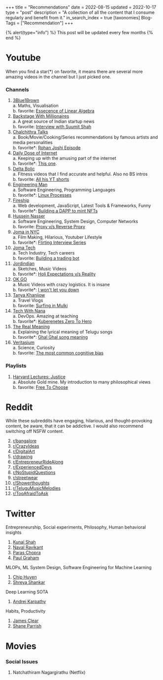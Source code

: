 +++
title = "Recommendations"
date = 2022-08-15
updated = 2022-10-17
type = "post"
description = "A collection of all the content that I consume regularly and benefit from it."
in_search_index = true
[taxonomies]
Blog-Tags = ["Recommendation"]
+++

{% alert(type="info") %}
    This post will be updated every few months
{% end %}

# Youtube

When you find a star(*) on favorite, it means there are several more amazing videos in the channel but I just picked one.

### Channels

1. [3Blue1Brown](https://www.youtube.com/channel/UCYO_jab_esuFRV4b17AJtAw)  
    a. Maths, Visualisation  
    b. favorite: [Essecence of Linear Algebra](https://www.youtube.com/playlist?list=PLZHQObOWTQDPD3MizzM2xVFitgF8hE_ab)
2. [Backstage With Millionaires](https://www.youtube.com/channel/UCnpekFV93kB1O0rVqEKSumg)  
    a. A great source of Indian startup news  
    b. favorite: [Interview with Suumit Shah](https://www.youtube.com/watch?v=MDtQ4VdGZqg)
3. [Chalchithra Talks](https://www.youtube.com/channel/UCcbhpngcGDw-LemvWaEaT0Q)  
    a. Book/Movie/Cooking/Series recommendations by famous artists and media personalities  
    b. favorite*: [Rohan Joshi Episode](https://www.youtube.com/watch?v=JQRtq_B0BGg)  
4. [Daily Dose of Internet](https://www.youtube.com/channel/UCdC0An4ZPNr_YiFiYoVbwaw)  
    a. Keeping up with the amusing part of the internet  
    b. favorite*: [This one](https://www.youtube.com/watch?v=hQonMucrw-c).  
5. [Delta Bolic](https://www.youtube.com/c/DeltaBolic/)  
    a. Fitness videos that I find accurate and helpful. Also no BS intros  
    b. favorite: [All his YT shorts](https://www.youtube.com/c/DeltaBolic/videos)
6. [Engineering Man](https://www.youtube.com/c/EngineerMan)  
    a. Software Engineering, Programming Languages  
    b. favorite*: [Linux Processes](https://www.youtube.com/watch?v=TJzltwv7jJs&list=PLlcnQQJK8SUjfkCph45fz6rC0de60LVZR&index=16)
7. [Fireship](https://www.youtube.com/c/Fireship/)  
    a. Web development, JavaScript, Latest Tools & Frameworks, Funny  
    b. favorite*: [Building a DAPP to mint NFTs](https://www.youtube.com/watch?v=meTpMP0J5E8&list=PL0vfts4VzfNjurgyRawm_e0RevgP7g1Ao)  
8. [Hussein Nasser](https://www.youtube.com/c/HusseinNasser-software-engineering/)  
    a. Software Engineering, System Design, Computer Networks  
    b. favorite: [Proxy v/s Reverse Proxy](https://www.youtube.com/watch?v=SqqrOspasag)  
9. [Joma in NYC](https://www.youtube.com/channel/UCmMGlb7mGXYVthrXYSwlQhw)  
    a. Film Making, Hilarious, Youtuber Lifestyle  
    b. favorite*: [Flirting Interview Series](https://www.youtube.com/watch?v=WTxTBFU7Sdk&list=PLVmiarmAcuP1U1QCNV9FI2P8OjB8X12kr)  
10. [Joma Tech](https://www.youtube.com/channel/UCV0qA-eDDICsRR9rPcnG7tw)  
    a. Tech Industry, Tech careers  
    b. favorite: [Building a trading bot](https://www.youtube.com/watch?v=-UdWguw90g4)  
11. [Jordindian](https://www.youtube.com/channel/UCYLS9TSah19IsB8yyUpiDzg)  
    a. Sketches, Music Videos  
    b. favorite*: [Holi Expectations v/s Reality](https://www.youtube.com/watch?v=LqxDaxBrVZ8)  
12. [OK GO](https://www.youtube.com/user/OkGo)  
    a. Music Videos with crazy logistics. It is insane  
    b. favorite*: [I won't let you down](https://www.youtube.com/watch?v=u1ZB_rGFyeU)  
13. [Tanya Khanijow](https://www.youtube.com/channel/UCGeGhS_akOxBWQcSmje6B-w)  
    a. Travel Vlogs  
    b. favorite: [Surfing in Mulki](https://www.youtube.com/watch?v=JJnPnni_jmE)  
14. [Tech With Nana](https://www.youtube.com/channel/UCdngmbVKX1Tgre699-XLlUA)  
    a. DevOps. Amazing at teaching  
    b. favorite*: [Kuberenetes Zero To Hero](https://www.youtube.com/watch?v=X48VuDVv0do&t=386s)  
15. [The Real Meaning](https://www.youtube.com/channel/UCa5IwvpttTGGh640GxHMPTA)  
    a. Explaining the lyrical meaning of Telugu songs  
    b. favorite*: [Ghal Ghal song meaning](https://www.youtube.com/watch?v=OFNYsGKDlWs)  
16. [Veritasium](https://www.youtube.com/user/1veritasium)  
    a. Science, Curiosity  
    b. favorite: [The most common cognitive bias](https://www.youtube.com/watch?v=vKA4w2O61Xo)  


### Playlists

1. [Harvard Lectures: Justice](https://www.youtube.com/watch?v=kBdfcR-8hEY&list=PL30C13C91CFFEFEA6)  
    a. Absolute Gold mine. My introduction to many philosophical views  
    b. favorite: [Free To Choose](https://www.youtube.com/watch?v=Qw4l1w0rkjs&list=PL30C13C91CFFEFEA6&index=3)  

# Reddit

While these subreddits have engaging, hilarious, and thought-provoking content, be aware, that it can be addictive.
I would also recommend switching off NSFW content.

2. [r/bangalore](https://www.reddit.com/r/bangalore/)
3. [r/CrazyIdeas](https://www.reddit.com/r/CrazyIdeas)
4. [r/DigitalArt](https://www.reddit.com/r/CrazyIdeas)
5. [r/drawing](https://www.reddit.com/r/drawing/)
6. [r/EntrepreneurRideAlong](https://www.reddit.com/r/EntrepreneurRideAlong/)
7. [r/ExperiencedDevs](https://www.reddit.com/r/ExperiencedDevs/)
8. [r/NoStupidQuestions](https://www.reddit.com/r/NoStupidQuestions/)
9. [r/streetwear](https://www.reddit.com/r/streetwear/)
10. [r/Showerthoughts](https://www.reddit.com/r/Showerthoughts/)
11. [r/TeluguMusicMelodies](https://www.reddit.com/r/TeluguMusicMelodies/)
12. [r/TooAfraidToAsk](https://www.reddit.com/r/TooAfraidToAsk/)

# Twitter

Entrepreneurship, Social experiments, Philosophy, Human behavioral insights

1. [Kunal Shah](https://twitter.com/kunalb11)
2. [Naval Ravikant](https://twitter.com/naval)
3. [Paras Chopra](https://twitter.com/paraschopra)
4. [Paul Graham](https://twitter.com/paulg)

MLOPs, ML System Design, Software Engineering for Machine Learning

1. [Chip Huyen](https://twitter.com/chipro)
2. [Shreya Shankar](https://twitter.com/sh_reya)

Deep Learning SOTA

1. [Andrej Karpathy](https://twitter.com/karpathy)

Habits, Productivity

1. [James Clear](https://twitter.com/JamesClear)
2. [Shane Parrish](https://twitter.com/ShaneAParrish)


# Movies

### Social Issues
1. Natchathiram Nagargirathu (Netflix)